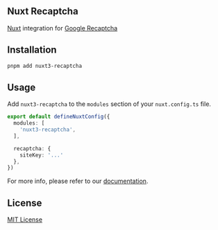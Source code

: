 <!-- ![nuxt3-recaptcha](https://raw.githubusercontent.com/arashsheyda/nuxt3-recaptcha/main/playground/public/social-card.jpg) -->

## Nuxt Recaptcha

[Nuxt](https://nuxt.com/) integration for [Google Recaptcha](https://www.google.com/recaptcha/about/)


## Installation

```bash
pnpm add nuxt3-recaptcha
```

## Usage

Add `nuxt3-recaptcha` to the `modules` section of your `nuxt.config.ts` file.

```ts
export default defineNuxtConfig({
  modules: [
    'nuxt3-recaptcha',
  ],

  recaptcha: {
    siteKey: '...'
  },
})
```

For more info, please refer to our [documentation](https://docs.arashsheyda.me/nuxt3-recaptcha).

## License

[MIT License](./LICENSE)

